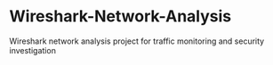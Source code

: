 # Wireshark-Network-Analysis
Wireshark network analysis project for traffic monitoring and security investigation
